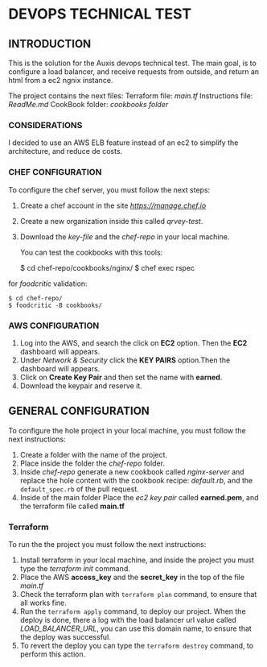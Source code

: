 # DEVOPS TECHNICAL TEST

## INTRODUCTION

This is the solution for the Auxis devops technical test. 
The main goal, is to configure a load balancer, and receive requests from outside, 
and return an html from a ec2 ngnix instance.

The project contains the next files:
    Terraform file: _main.tf_
    Instructions file: _ReadMe.md_
    CookBook folder: _cookbooks folder_


### CONSIDERATIONS

I decided to use an AWS ELB feature instead of an ec2 to simplify the architecture, and reduce de costs.

### CHEF CONFIGURATION

To configure the chef server, you must follow the next steps:
1. Create a chef account in the site _https://manage.chef.io_ 
2. Create a new organization inside this called _qrvey-test_.
3. Download the _key-file_ and the _chef-repo_ in your local machine.

    You can test the cookbooks with this tools:

    $ cd chef-repo/cookbooks/nginx/
    $ chef exec rspec

for _foodcritic_ validation:

    $ cd chef-repo/
    $ foodcritic -B cookbooks/

### AWS CONFIGURATION

1. Log into the AWS, and search the click on **EC2** option. Then the **EC2** dashboard will appears.
2. Under _Network & Security_ click the **KEY PAIRS** option.Then the dashboard will appears.
3. Click on **Create Key Pair** and then set the name with **earned**.
4. Download the keypair and reserve it.

## GENERAL CONFIGURATION

To configure the hole project in your local machine, you must follow the next instructions:
1. Create a folder with the name of the project.
2. Place inside the folder the _chef-repo_ folder.
3. Inside _chef-repo_ generate a new cookbook called _nginx-server_ and replace the hole content
   with the cookbook recipe: _default.rb_, and the `default_spec.rb` of the pull request.
4. Inside of the main folder Place the _ec2 key pair_ called **earned.pem**, and the terraform file called
   **main.tf**   

### Terraform 

To run the the project you must follow the next instructions:
1. Install terraform in your local machine, and inside the project you must type the _terraform init_ command.
2. Place the AWS **access_key** and the **secret_key** in the top of the file _main.tf_
3. Check the terraform plan with `terraform plan` command, to ensure that all works fine.
4. Run the `terraform apply` command, to deploy our project. When the deploy is done, there a log
   with the load balancer url value called _LOAD_BALANCER_URL_, you can use this domain name, to 
   ensure that the deploy was successful.
5. To revert the deploy you can type the `terraform destroy` command, to perform this action.

